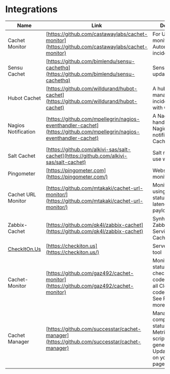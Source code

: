 # Integrations

| Name                                | Link                                                                                                                 | Description                                                                                                     |
|-------------------------------------|----------------------------------------------------------------------------------------------------------------------|-----------------------------------------------------------------------------------------------------------------|
| Cachet Monitor                      | [https://github.com/castawaylabs/cachet-monitor](https://github.com/castawaylabs/cachet-monitor)                     | For URL monitoring. Automatic incident updates                                                                  |
| Sensu Cachet                        | [https://github.com/bimlendu/sensu-cachethq](https://github.com/bimlendu/sensu-cachethq)                             | Sensu handler for updating Cachet                                                                               |
| Hubot Cachet                        | [https://github.com/willdurand/hubot-cachet](https://github.com/willdurand/hubot-cachet)                             | A hubot script to manage incidents/statuses with Cachet                                                         |
| Nagios Notification                 | [https://github.com/mpellegrin/nagios-eventhandler-cachet](https://github.com/mpellegrin/nagios-eventhandler-cachet) | A Nagios event handler to push Nagios notifications to Cachet API                                               |
| Salt Cachet                         | [https://github.com/alkivi-sas/salt-cachet](https://github.com/alkivi-sas/salt-cachet)                               | Salt module to use with Cachet                                                                                  |
| Pingometer                          | [https://pingometer.com](https://pingometer.com/)                                                                    | Website uptime monitoring                                                                                       |
| Cachet URL Monitor                  | [https://github.com/mtakaki/cachet-url-monitor/](https://github.com/mtakaki/cachet-url-monitor/)                     | Monitors an URL using HTTP status code, latency, and/or payload regex                                           |
| Zabbix-Cachet                       | [https://github.com/qk4l/zabbix-cachet](https://github.com/qk4l/zabbix-cachet)                                       | Synhronise your Zabbix IT Services and Cachet                                                                   |
| [CheckItOn.Us](http://CheckItOn.Us) | [https://checkiton.us](https://checkiton.us/)                                                                        | Server monitoring tool                                                                                          |
| Cachet-Monitor                      | [https://github.com/gaz492/cachet-monitor](https://github.com/gaz492/cachet-monitor)                                 | Monitors URL status via checking status codes, supports all Cloudflare http codes and more. See README for more |
| Cachet Manager                      | [https://github.com/successtar/cachet-manager](https://github.com/successtar/cachet-manager)                         | Manage Cachet components status and Metrics. The script Auto generate and Update Metrics on your status page.   |
